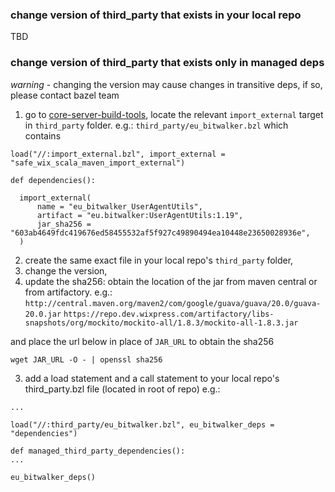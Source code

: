  ### change version of third_party that exists in your local repo

TBD

 ### change version of third_party that exists only in managed deps
  *warning* - changing the version may cause changes in transitive deps, if so, please contact bazel team

1. go to [core-server-build-tools](https://github.com/wix-private/core-server-build-tools/tree/master/third_party), locate the relevant `import_external` target in `third_party` folder. e.g.:
`third_party/eu_bitwalker.bzl`
which contains
```
load("//:import_external.bzl", import_external = "safe_wix_scala_maven_import_external")

def dependencies():

  import_external(
      name = "eu_bitwalker_UserAgentUtils",
      artifact = "eu.bitwalker:UserAgentUtils:1.19",
      jar_sha256 = "603ab4649fdc419676ed58455532af5f927c49890494ea10448e23650028936e",
  )
```

2. create the same exact file in your local repo's `third_party` folder,
3. change the version, 
4. update the sha256:
obtain the location of the jar from maven central or from artifactory.
e.g.: `http://central.maven.org/maven2/com/google/guava/guava/20.0/guava-20.0.jar`
`https://repo.dev.wixpress.com/artifactory/libs-snapshots/org/mockito/mockito-all/1.8.3/mockito-all-1.8.3.jar`

and place the url below in place of `JAR_URL` to obtain the sha256

`wget JAR_URL -O - | openssl sha256`

3. add a load statement and a call statement to your local repo's  third_party.bzl file (located in root of repo) e.g.:
```
...

load("//:third_party/eu_bitwalker.bzl", eu_bitwalker_deps = "dependencies")

def managed_third_party_dependencies():
...

eu_bitwalker_deps()
```
